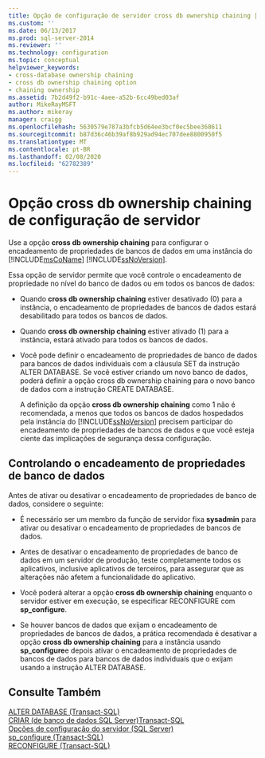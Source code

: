 ```yaml
---
title: Opção de configuração de servidor cross db ownership chaining | Microsoft Docs
ms.custom: ''
ms.date: 06/13/2017
ms.prod: sql-server-2014
ms.reviewer: ''
ms.technology: configuration
ms.topic: conceptual
helpviewer_keywords:
- cross-database ownership chaining
- cross db ownership chaining option
- chaining ownership
ms.assetid: 7b2d49f2-b91c-4aee-a52b-6cc49bed03af
author: MikeRayMSFT
ms.author: mikeray
manager: craigg
ms.openlocfilehash: 5630579e787a3bfcb5d64ee3bcf0ec5bee368611
ms.sourcegitcommit: b87d36c46b39af8b929ad94ec707dee8800950f5
ms.translationtype: MT
ms.contentlocale: pt-BR
ms.lasthandoff: 02/08/2020
ms.locfileid: "62782389"
---
```

# <a name="cross-db-ownership-chaining-server-configuration-option"></a>Opção cross db ownership chaining de configuração de servidor
  Use a opção **cross db ownership chaining** para configurar o encadeamento de propriedades de bancos de dados em uma instância do [!INCLUDE[msCoName](../../includes/msconame-md.md)] [!INCLUDE[ssNoVersion](../../includes/ssnoversion-md.md)].  
  
 Essa opção de servidor permite que você controle o encadeamento de propriedade no nível do banco de dados ou em todos os bancos de dados:  
  
-   Quando **cross db ownership chaining** estiver desativado (0) para a instância, o encadeamento de propriedades de bancos de dados estará desabilitado para todos os bancos de dados.  
  
-   Quando **cross db ownership chaining** estiver ativado (1) para a instância, estará ativado para todos os bancos de dados.  
  
-   Você pode definir o encadeamento de propriedades de banco de dados para bancos de dados individuais com a cláusula SET da instrução ALTER DATABASE. Se você estiver criando um novo banco de dados, poderá definir a opção cross db ownership chaining para o novo banco de dados com a instrução CREATE DATABASE.  
  
     A definição da opção **cross db ownership chaining** como 1 não é recomendada, a menos que todos os bancos de dados hospedados pela instância do [!INCLUDE[ssNoVersion](../../includes/ssnoversion-md.md)] precisem participar do encadeamento de propriedades de bancos de dados e que você esteja ciente das implicações de segurança dessa configuração.  
  
## <a name="controlling-cross-database-ownership-chaining"></a>Controlando o encadeamento de propriedades de banco de dados  
 Antes de ativar ou desativar o encadeamento de propriedades de banco de dados, considere o seguinte:  
  
-   É necessário ser um membro da função de servidor fixa **sysadmin** para ativar ou desativar o encadeamento de propriedades de bancos de dados.  
  
-   Antes de desativar o encadeamento de propriedades de banco de dados em um servidor de produção, teste completamente todos os aplicativos, inclusive aplicativos de terceiros, para assegurar que as alterações não afetem a funcionalidade do aplicativo.  
  
-   Você poderá alterar a opção **cross db ownership chaining** enquanto o servidor estiver em execução, se especificar RECONFIGURE com **sp_configure**.  
  
-   Se houver bancos de dados que exijam o encadeamento de propriedades de bancos de dados, a prática recomendada é desativar a opção **cross db ownership chaining** para a instância usando **sp_configure**e depois ativar o encadeamento de propriedades de bancos de dados para bancos de dados individuais que o exijam usando a instrução ALTER DATABASE.  
  
## <a name="see-also"></a>Consulte Também  
 [ALTER DATABASE &#40;Transact-SQL&#41;](/sql/t-sql/statements/alter-database-transact-sql)   
 [CRIAR &#40;de banco de dados SQL Server&#41;Transact-SQL](/sql/t-sql/statements/create-database-sql-server-transact-sql)   
 [Opções de configuração do servidor &#40;SQL Server&#41;](server-configuration-options-sql-server.md)   
 [sp_configure &#40;Transact-SQL&#41;](/sql/relational-databases/system-stored-procedures/sp-configure-transact-sql)   
 [RECONFIGURE &#40;Transact-SQL&#41;](/sql/t-sql/language-elements/reconfigure-transact-sql)  
  
  
